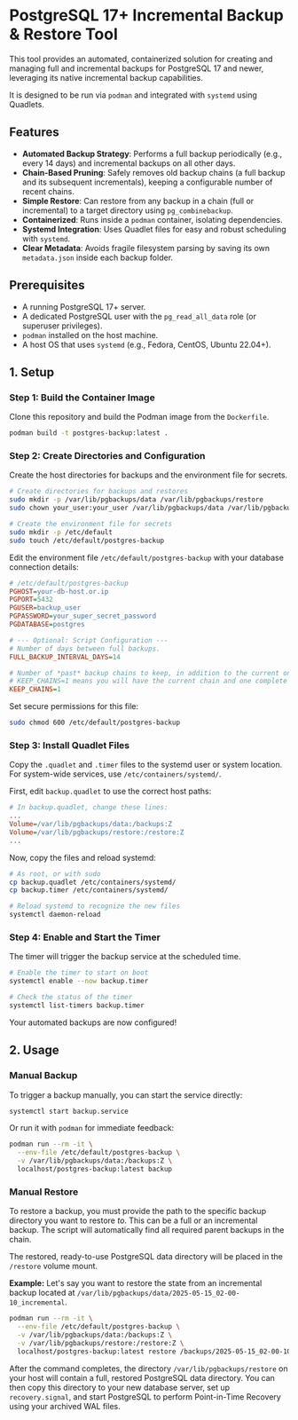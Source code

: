 # PostgreSQL 17+ Incremental Backup & Restore Tool

This tool provides an automated, containerized solution for creating and managing full and incremental backups for PostgreSQL 17 and newer, leveraging its native incremental backup capabilities.

It is designed to be run via `podman` and integrated with `systemd` using Quadlets.

## Features

- **Automated Backup Strategy**: Performs a full backup periodically (e.g., every 14 days) and incremental backups on all other days.
- **Chain-Based Pruning**: Safely removes old backup chains (a full backup and its subsequent incrementals), keeping a configurable number of recent chains.
- **Simple Restore**: Can restore from any backup in a chain (full or incremental) to a target directory using `pg_combinebackup`.
- **Containerized**: Runs inside a `podman` container, isolating dependencies.
- **Systemd Integration**: Uses Quadlet files for easy and robust scheduling with `systemd`.
- **Clear Metadata**: Avoids fragile filesystem parsing by saving its own `metadata.json` inside each backup folder.

## Prerequisites

- A running PostgreSQL 17+ server.
- A dedicated PostgreSQL user with the `pg_read_all_data` role (or superuser privileges).
- `podman` installed on the host machine.
- A host OS that uses `systemd` (e.g., Fedora, CentOS, Ubuntu 22.04+).

## 1. Setup

### Step 1: Build the Container Image

Clone this repository and build the Podman image from the `Dockerfile`.

```bash
podman build -t postgres-backup:latest .
```

### Step 2: Create Directories and Configuration

Create the host directories for backups and the environment file for secrets.

```bash
# Create directories for backups and restores
sudo mkdir -p /var/lib/pgbackups/data /var/lib/pgbackups/restore
sudo chown your_user:your_user /var/lib/pgbackups/data /var/lib/pgbackups/restore

# Create the environment file for secrets
sudo mkdir -p /etc/default
sudo touch /etc/default/postgres-backup
```

Edit the environment file `/etc/default/postgres-backup` with your database connection details:

```ini
# /etc/default/postgres-backup
PGHOST=your-db-host.or.ip
PGPORT=5432
PGUSER=backup_user
PGPASSWORD=your_super_secret_password
PGDATABASE=postgres

# --- Optional: Script Configuration ---
# Number of days between full backups.
FULL_BACKUP_INTERVAL_DAYS=14

# Number of *past* backup chains to keep, in addition to the current one.
# KEEP_CHAINS=1 means you will have the current chain and one complete old chain.
KEEP_CHAINS=1
```

Set secure permissions for this file:

```bash
sudo chmod 600 /etc/default/postgres-backup
```

### Step 3: Install Quadlet Files

Copy the `.quadlet` and `.timer` files to the systemd user or system location. For system-wide services, use `/etc/containers/systemd/`.

First, edit `backup.quadlet` to use the correct host paths:

```ini
# In backup.quadlet, change these lines:
...
Volume=/var/lib/pgbackups/data:/backups:Z
Volume=/var/lib/pgbackups/restore:/restore:Z
...
```

Now, copy the files and reload systemd:

```bash
# As root, or with sudo
cp backup.quadlet /etc/containers/systemd/
cp backup.timer /etc/containers/systemd/

# Reload systemd to recognize the new files
systemctl daemon-reload
```

### Step 4: Enable and Start the Timer

The timer will trigger the backup service at the scheduled time.

```bash
# Enable the timer to start on boot
systemctl enable --now backup.timer

# Check the status of the timer
systemctl list-timers backup.timer
```

Your automated backups are now configured!

## 2. Usage

### Manual Backup

To trigger a backup manually, you can start the service directly:

```bash
systemctl start backup.service
```

Or run it with `podman` for immediate feedback:

```bash
podman run --rm -it \
  --env-file /etc/default/postgres-backup \
  -v /var/lib/pgbackups/data:/backups:Z \
  localhost/postgres-backup:latest backup
```

### Manual Restore

To restore a backup, you must provide the path to the specific backup directory you want to restore *to*. This can be a full or an incremental backup. The script will automatically find all required parent backups in the chain.

The restored, ready-to-use PostgreSQL data directory will be placed in the `/restore` volume mount.

**Example:** Let's say you want to restore the state from an incremental backup located at `/var/lib/pgbackups/data/2025-05-15_02-00-10_incremental`.

```bash
podman run --rm -it \
  --env-file /etc/default/postgres-backup \
  -v /var/lib/pgbackups/data:/backups:Z \
  -v /var/lib/pgbackups/restore:/restore:Z \
  localhost/postgres-backup:latest restore /backups/2025-05-15_02-00-10_incremental
```

After the command completes, the directory `/var/lib/pgbackups/restore` on your host will contain a full, restored PostgreSQL data directory. You can then copy this directory to your new database server, set up `recovery.signal`, and start PostgreSQL to perform Point-in-Time Recovery using your archived WAL files.